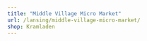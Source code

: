 ```yaml
---
title: "Middle Village Micro Market"
url: /lansing/middle-village-micro-market/
shop: Kramladen
---
```

